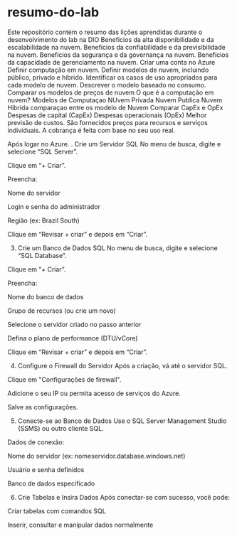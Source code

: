 # resumo-do-lab
Este repositório contém o resumo das lições aprendidas durante o desenvolvimento do lab na DIO
Benefícios da alta disponibilidade e da escalabilidade na nuvem.
Benefícios da confiabilidade e da previsibilidade na nuvem.
Benefícios da segurança e da governança na nuvem.
Benefícios da capacidade de gerenciamento na nuvem.
Criar uma conta no Azure 
Definir computação em nuvem.
Definir modelos de nuvem, incluindo público, privado e híbrido.
Identificar os casos de uso apropriados para cada modelo de nuvem.
Descrever o modelo baseado no consumo.
Comparar os modelos de preços de nuvem
O que é a computação em nuvem?
Modelos de Computaçao 
NUvem Privada 
Nuvem Publica 
Nuvem Hibrida
comparaçao entre os modelo de Nuvem 
Comparar CapEx e OpEx
Despesas de capital (CapEx)
Despesas operacionais (OpEx)
Melhor previsão de custos.
São fornecidos preços para recursos e serviços individuais.
A cobrança é feita com base no seu uso real.

Após logar no Azure. 
. Crie um Servidor SQL
No menu de busca, digite e selecione “SQL Server”.

Clique em “+ Criar”.

Preencha:

Nome do servidor

Login e senha do administrador

Região (ex: Brazil South)

Clique em “Revisar + criar” e depois em “Criar”.

3. Crie um Banco de Dados SQL
No menu de busca, digite e selecione “SQL Database”.

Clique em “+ Criar”.

Preencha:

Nome do banco de dados

Grupo de recursos (ou crie um novo)

Selecione o servidor criado no passo anterior

Defina o plano de performance (DTU/vCore)

Clique em “Revisar + criar” e depois em “Criar”.

4. Configure o Firewall do Servidor
Após a criação, vá até o servidor SQL.

Clique em "Configurações de firewall".

Adicione o seu IP ou permita acesso de serviços do Azure.

Salve as configurações.

5. Conecte-se ao Banco de Dados
Use o SQL Server Management Studio (SSMS) ou outro cliente SQL.

Dados de conexão:

Nome do servidor (ex: nomeservidor.database.windows.net)

Usuário e senha definidos

Banco de dados especificado

6. Crie Tabelas e Insira Dados
Após conectar-se com sucesso, você pode:

Criar tabelas com comandos SQL

Inserir, consultar e manipular dados normalmente




